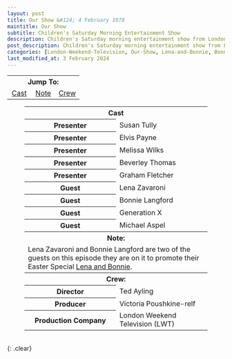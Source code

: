 ```yaml
---
layout: post
title: Our Show &#124; 4 February 1978
maintitle: Our Show
subtitle: Children's Saturday Morning Entertainment Show
description: Children's Saturday morning entertainment show from London Weekend Television. Lena Zavaroni and Bonnie Langford are two of the guests on this episode they are on it to promote their Easter Special Lena and Bonnie.
post_description: Children's Saturday morning entertainment show from London Weekend Television. Lena Zavaroni and Bonnie Langford are two of the guests on this episode they are on it to promote their Easter Special Lena and Bonnie.
categories: [London-Weekend-Television, Our-Show, Lena-and-Bonnie, Bonnie-Langford, OnThisDay4February, Year-1978]
last_modified_at: 3 February 2024
---
```


<table>
<tr align="center">
<th colspan="5">Jump To:</th>
</tr>

<tr align="center">
<td style="width:33.33%;"><a href="#infobox1">Cast</a></td>
<td style="width:33.34%;"><a href="#infobox2">Note</a></td>
<td style="width:33.33%;"><a href="#infobox3">Crew</a></td>
</tr>
</table>

<figure class="fig3">
<table>
<tr id="infobox1"><th colspan="2">Cast</th></tr>
<tr><th style="width:50%;">Presenter</th><td>Susan Tully</td></tr>
<tr><th style="width:50%;">Presenter</th><td>Elvis Payne</td></tr>
<tr><th style="width:50%;">Presenter</th><td>Melissa Wilks</td></tr>
<tr><th style="width:50%;">Presenter</th><td>Beverley Thomas</td></tr>
<tr><th style="width:50%;">Presenter</th><td>Graham Fletcher</td></tr>
<tr><th style="width:50%;">Guest</th><td>Lena Zavaroni</td></tr>
<tr><th style="width:50%;">Guest</th><td>Bonnie Langford</td></tr>
<tr><th style="width:50%;">Guest</th><td>Generation X</td></tr>
<tr><th style="width:50%;">Guest</th><td>Michael Aspel</td></tr>
<tr id="infobox2" class="split"><th colspan="2">Note:</th></tr>
<tr><td colspan="2">Lena Zavaroni and Bonnie Langford are two of the guests on this episode they are on it to promote their Easter Special <a href="/1978-03-26-lena-and-bonnie">Lena and Bonnie</a>.</td></tr>
<tr id="infobox3" class="split"><th colspan="2">Crew:</th></tr>
<tr><th>Director</th><td>Ted Ayling</td></tr>
<tr><th>Producer</th><td>Victoria Poushkine-relf</td></tr>
<tr><th>Production Company</th><td>London Weekend Television (LWT)</td></tr>
</table>
</figure>

<br />{: .clear}

<style>
#infobox2, #infobox3 {scroll-margin-top: -3px;}
</style>


